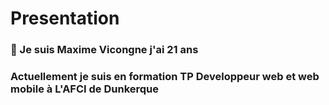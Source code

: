 # Presentation 

### :wave: Je suis Maxime Vicongne j'ai 21 ans   
### Actuellement je suis en formation TP Developpeur web et web mobile à L'AFCI de Dunkerque
